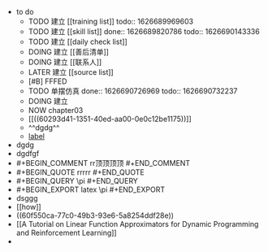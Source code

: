 - to do
	- TODO 建立 [[training list]]
	  todo:: 1626689969603
	- TODO 建立 [[skill list]]
	  done:: 1626689820786
	  todo:: 1626690143336
	- TODO 建立 [[daily check list]]
	- DOING 建立 [[善后清单]]
	- DOING 建立 [[联系人]]
	- LATER 建立 [[source list]]
	- [#B] FFFED
	- TODO 单摆仿真
	  done:: 1626690726969
	  todo:: 1626690732237
	- DOING 建立
	- NOW chapter03
	- [[((60293d41-1351-40ed-aa00-0e0c12be1175))]]
	- ^^dgdg^^
	- [label](https://advances.sciencemag.org/content/6/13/eaay1950)
- dgdg
- dgdfgf
-
  #+BEGIN_COMMENT
  rr顶顶顶顶
  #+END_COMMENT
-
  #+BEGIN_QUOTE
  rrrrr
  #+END_QUOTE
-
  #+BEGIN_QUERY
  \pi
  #+END_QUERY
-
  #+BEGIN_EXPORT latex
  \pi
  #+END_EXPORT
- dsggg
- [[how]]
- ((60f550ca-77c0-49b3-93e6-5a8254ddf28e))
- [[A Tutorial on Linear Function Approximators for Dynamic Programming and Reinforcement Learning]]
-